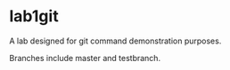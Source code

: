 lab1git
=======


A lab designed for git command demonstration purposes.

Branches include master and testbranch.
